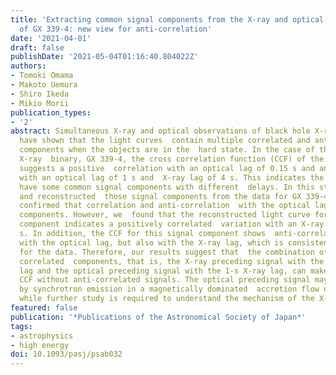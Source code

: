 ```yaml
---
title: 'Extracting common signal components from the X-ray and optical  light curves
  of GX 339-4: new view for anti-correlation'
date: '2021-04-01'
draft: false
publishDate: '2021-05-04T01:16:40.804022Z'
authors:
- Tomoki Omama
- Makoto Uemura
- Shiro Ikeda
- Mikio Morii
publication_types:
- '2'
abstract: Simultaneous X-ray and optical observations of black hole X-ray binaries
  have shown that the light curves  contain multiple correlated and anti-correlated  variation
  components when the objects are in the  hard state. In the case of the black hole
  X-ray  binary, GX 339-4, the cross correlation function (CCF) of the light curves
  suggests a positive  correlation with an optical lag of 0.15 s and anti-correlations
  with an optical lag of 1 s and  X-ray lag of 4 s. This indicates the two light curves
  have some common signal components with different  delays. In this study, we extracted
  and reconstructed  those signal components from the data for GX 339-4.  The results
  confirmed that correlation and anti-correlation  with the optical lag are two common
  components. However, we  found that the reconstructed light curve for the  anti-correlated
  component indicates a positively correlated  variation with an X-ray lag of ~ +1
  s. In addition, the CCF for this signal component shows  anti-correlations not only
  with the optical lag, but also with the X-ray lag, which is consistent with the  CCF
  for the data. Therefore, our results suggest that  the combination of the two positively
  correlated  components, that is, the X-ray preceding signal with the 0.15-s optical
  lag and the optical preceding signal with the 1-s X-ray lag, can make the observed
  CCF without anti-correlated signals. The optical preceding signal may be caused
  by synchrotron emission in a magnetically dominated  accretion flow or in a jet,
  while further study is required to understand the mechanism of the X-ray time lag.
featured: false
publication: '*Publications of the Astronomical Society of Japan*'
tags:
- astrophysics
- high energy
doi: 10.1093/pasj/psab032
---
```

